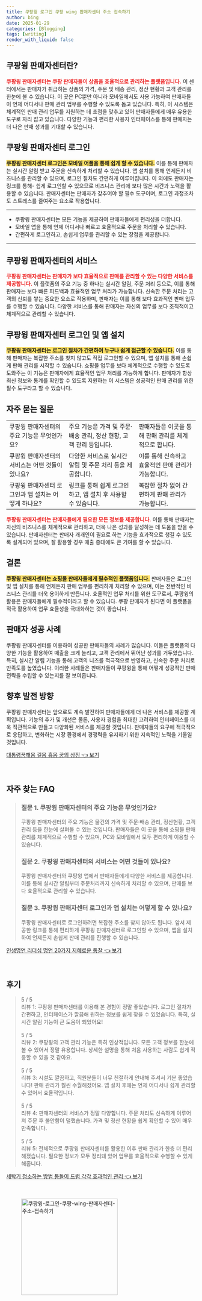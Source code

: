 ```yaml
---
title: 쿠팡윙 로그인 쿠팡 wing 판매자센터 주소 접속하기
author: bing
date: 2025-01-29
categories: [Blogging]
tags: [writing]
render_with_liquid: false
---
```



<h2 id='쿠팡윙_판매자센터란'>쿠팡윙 판매자센터란?</h2>

<p><b><span style="color: #ee2323;">쿠팡윙 판매자센터는 쿠팡 판매자들이 상품을 효율적으로 관리하는 플랫폼입니다.</span></b> 이 센터에서는 판매자가 취급하는 상품의 가격, 주문 및 배송 관리, 정산 현황과 고객 관리를 한눈에 볼 수 있습니다. 이 곳은 PC뿐만 아니라 모바일에서도 사용 가능하여 판매자들이 언제 어디서나 판매 관리 업무를 수행할 수 있도록 돕고 있습니다. 특히, 이 시스템은 체계적인 판매 관리 업무를 지원하는 데 초점을 맞추고 있어 판매자들에게 매우 유용한 도구로 자리 잡고 있습니다. 다양한 기능과 편리한 사용자 인터페이스를 통해 판매자는 더 나은 판매 성과를 기대할 수 있습니다.</p>

<h2 id='판매자센터_로그인'>쿠팡윙 판매자센터 로그인</h2>

<p><b><span style="background-color: #ffe066;">쿠팡윙 판매자센터 로그인은 모바일 어플을 통해 쉽게 할 수 있습니다.</span></b> 이를 통해 판매자는 실시간 알림 받고 주문을 신속하게 처리할 수 있습니다. 앱 설치를 통해 언제든지 비즈니스를 관리할 수 있으며, 로그인 절차도 간편하게 이루어집니다. 이 외에도 판매자는 링크를 통해- 쉽게 로그인할 수 있으므로 비즈니스 관리에 보다 많은 시간과 노력을 활용할 수 있습니다. 판매자센터는 판매자가 갖추어야 할 필수 도구이며, 로그인 과정조차도 스트레스를 줄여주는 요소로 작용합니다.</p>

<hr />

<ul>
    <li>쿠팡윙 판매자센터는 모든 기능을 제공하여 판매자들에게 편리성을 더합니다.</li>
    <li>모바일 앱을 통해 언제 어디서나 빠르고 효율적으로 주문을 처리할 수 있습니다.</li>
    <li>간편하게 로그인하고, 손쉽게 업무를 관리할 수 있는 장점을 제공합니다.</li>
</ul>

<hr />

<h2 id='쿠팡윙_판매자센터의_서비스'>쿠팡윙 판매자센터의 서비스</h2>

<p><b><span style="color: #ee2323;">쿠팡윙 판매자센터는 판매자가 보다 효율적으로 판매를 관리할 수 있는 다양한 서비스를 제공합니다.</span></b> 이 플랫폼의 주요 기능 중 하나는 실시간 알림, 주문 처리 등으로, 이를 통해 판매자는 보다 빠른 피드백과 효율적인 업무 처리가 가능합니다. 신속한 주문 처리는 고객의 신뢰를 쌓는 중요한 요소로 작용하며, 판매자는 이를 통해 보다 효과적인 판매 업무를 수행할 수 있습니다. 다양한 서비스를 통해 판매자는 자신의 업무를 보다 조직적이고 체계적으로 관리할 수 있습니다.</p>

<h2 id='로그인_및_앱_설치'>쿠팡윙 판매자센터 로그인 및 앱 설치</h2>

<p><b><span style="background-color: #ffe066;">쿠팡윙 판매자센터는 로그인 절차가 간편하여 누구나 쉽게 접근할 수 있습니다.</span></b> 이를 통해 판매자는 복잡한 주소를 찾지 않고도 직접 로그인할 수 있으며, 앱 설치를 통해 손쉽게 판매 관리를 시작할 수 있습니다. 쇼핑몰 업무를 보다 체계적으로 수행할 수 있도록 도와주는 이 기능은 판매자에게 효율적인 업무 처리를 가능하게 합니다. 판매자가 항상 최신 정보와 통계를 확인할 수 있도록 지원하는 이 시스템은 성공적인 판매 관리를 위한 필수 도구라고 할 수 있습니다.</p>

<h2 id='자주_묻는_질문'>자주 묻는 질문</h2>

<table>
    <tr>
        <td>쿠팡윙 판매자센터의 주요 기능은 무엇인가요?</td>
        <td>주요 기능은 가격 및 주문·배송 관리, 정산 현황, 고객 관리 등입니다.</td>
        <td>판매자들은 이곳을 통해 판매 관리를 체계적으로 합니다.</td>
    </tr>
    <tr>
        <td>쿠팡윙 판매자센터의 서비스는 어떤 것들이 있나요?</td>
        <td>다양한 서비스로 실시간 알림 및 주문 처리 등을 제공합니다.</td>
        <td>이를 통해 신속하고 효율적인 판매 관리가 가능합니다.</td>
    </tr>
    <tr>
        <td>쿠팡윙 판매자센터 로그인과 앱 설치는 어떻게 하나요?</td>
        <td>링크를 통해 쉽게 로그인하고, 앱 설치 후 사용할 수 있습니다.</td>
        <td>복잡한 절차 없이 간편하게 판매 관리가 가능합니다.</td>
    </tr>
</table>

<p><b><span style="color: #ee2323;">쿠팡윙 판매자센터는 판매자들에게 필요한 모든 정보를 제공합니다.</span></b> 이를 통해 판매자는 자신의 비즈니스를 체계적으로 관리하고, 더욱 나은 성과를 달성하는 데 도움을 받을 수 있습니다. 판매자센터는 판매자 개개인이 필요로 하는 기능을 효과적으로 챙길 수 있도록 설계되어 있으며, 잘 활용할 경우 매출 증대에도 큰 기여를 할 수 있습니다.</p>

<h2 id='결론'>결론</h2>

<p><b><span style="background-color: #ffe066;">쿠팡윙 판매자센터는 쇼핑몰 판매자들에게 필수적인 플랫폼입니다.</span></b> 판매자들은 로그인 및 앱 설치를 통해 언제든지 판매 업무를 편리하게 처리할 수 있으며, 이는 전반적인 비즈니스 관리를 더욱 용이하게 만듭니다. 효율적인 업무 처리를 위한 도구로서, 쿠팡윙의 활용은 판매자들에게 필수적이라고 할 수 있습니다. 쿠팡 판매자가 된다면 이 플랫폼을 적극 활용하여 업무 효율성을 극대화하는 것이 좋습니다.</p>

<h2 id='판매자_성공_사례'>판매자 성공 사례</h2>

<p>쿠팡윙 판매자센터를 이용하여 성공한 판매자들의 사례가 많습니다. 이들은 플랫폼의 다양한 기능을 활용하여 매출을 크게 늘리고, 고객 관리에서 뛰어난 성과를 거두었습니다. 특히, 실시간 알림 기능을 통해 고객의 니즈를 적극적으로 반영하고, 신속한 주문 처리로 만족도를 높였습니다. 이러한 사례들은 판매자들이 쿠팡윙을 통해 어떻게 성공적인 판매 전략을 수립할 수 있는지를 잘 보여줍니다.</p>

<h2 id='향후_발전'>향후 발전 방향</h2>

<p>쿠팡윙 판매자센터는 앞으로도 계속 발전하여 판매자들에게 더 나은 서비스를 제공할 계획입니다. 기능의 추가 및 개선은 물론, 사용자 경험을 최대한 고려하여 인터페이스를 더욱 직관적으로 만들고 다양화된 서비스를 제공할 것입니다. 판매자들의 요구에 적극적으로 응답하고, 변화하는 시장 환경에서 경쟁력을 유지하기 위한 지속적인 노력을 기울일 것입니다.</p>


<p><a class="click-button" title="대통령꿈해몽 길몽 흉몽 꿈의 상징" href="https://24nara.github.io/posts/%EB%8C%80%ED%86%B5%EB%A0%B9%EA%BF%88%ED%95%B4%EB%AA%BD-%EA%B8%B8%EB%AA%BD-%ED%9D%89%EB%AA%BD-%EA%BF%88%EC%9D%98-%EC%83%81%EC%A7%95/" rel="dofollow">대통령꿈해몽 길몽 흉몽 꿈의 상징 👈 보기</a></p><br>
<h2 id='자주_찾는_FAQ'>자주 찾는 FAQ</h2>
<div itemscope="" itemtype="https://schema.org/FAQPage"> 
<blockquote> 
<div itemscope="" itemprop="mainEntity" itemtype="https://schema.org/Question"> 
<h3 itemprop="name">질문 1. 쿠팡윙 판매자센터의 주요 기능은 무엇인가요?</h3> 
<div itemscope="" itemprop="acceptedAnswer" itemtype="https://schema.org/Answer"> 
<span itemprop="text"> 
<p>쿠팡윙 판매자센터의 주요 기능은 물건의 가격 및 주문·배송 관리, 정산현황, 고객관리 등을 한눈에 살펴볼 수 있는 것입니다. 판매자들은 이 곳을 통해 쇼핑몰 판매 관리를 체계적으로 수행할 수 있으며, PC와 모바일에서 모두 편리하게 이용할 수 있습니다.</p> 
</span> 
</div> 
</div> 

<div itemscope="" itemprop="mainEntity" itemtype="https://schema.org/Question"> 
<h3 itemprop="name">질문 2. 쿠팡윙 판매자센터의 서비스는 어떤 것들이 있나요?</h3> 
<div itemscope="" itemprop="acceptedAnswer" itemtype="https://schema.org/Answer"> 
<span itemprop="text"> 
<p>쿠팡윙 판매자센터와 쿠팡윙 앱에서 판매자들에게 다양한 서비스를 제공합니다. 이를 통해 실시간 알림부터 주문처리까지 신속하게 처리할 수 있으며, 판매를 보다 효율적으로 관리할 수 있습니다.</p> 
</span> 
</div> 
</div> 

<div itemscope="" itemprop="mainEntity" itemtype="https://schema.org/Question"> 
<h3 itemprop="name">질문 3. 쿠팡윙 판매자센터 로그인과 앱 설치는 어떻게 할 수 있나요?</h3> 
<div itemscope="" itemprop="acceptedAnswer" itemtype="https://schema.org/Answer"> 
<span itemprop="text"> 
<p>쿠팡윙 판매자센터로 로그인하려면 복잡한 주소를 찾지 않아도 됩니다. 앞서 제공한 링크를 통해 편리하게 쿠팡윙 판매자센터로 로그인할 수 있으며, 앱을 설치하여 언제든지 손쉽게 판매 관리를 진행할 수 있습니다.</p> 
</span> 
</div> 
</div> 
</blockquote> 
</div>
<p><a class="click-button" title="인생명언 리더십 명언 20가지 지혜로운 통찰" href="https://24nara.github.io/posts/%EC%9D%B8%EC%83%9D%EB%AA%85%EC%96%B8-%EB%A6%AC%EB%8D%94%EC%8B%AD-%EB%AA%85%EC%96%B8-20%EA%B0%80%EC%A7%80-%EC%A7%80%ED%98%9C%EB%A1%9C%EC%9A%B4-%ED%86%B5%EC%B0%B0/" rel="dofollow">인생명언 리더십 명언 20가지 지혜로운 통찰 👈 보기</a></p><br>
<h2 id='후기'>후기</h2>
<div itemscope itemtype="https://schema.org/Product">
  <blockquote>
  <div itemprop="review" itemscope itemtype="https://schema.org/Review">
      <div itemprop="reviewRating" itemscope itemtype="https://schema.org/Rating"> <span itemprop="ratingValue">5</span> / <span itemprop="bestRating">5</span> </div>
      <span itemprop="reviewBody">리뷰 1: 쿠팡윙 판매자센터를 이용해 본 경험이 정말 좋았습니다. 로그인 절차가 간편하고, 인터페이스가 깔끔해 원하는 정보를 쉽게 찾을 수 있었습니다. 특히, 실시간 알림 기능이 큰 도움이 되었어요!</span>
  </div>
  <br>
  <div itemprop="review" itemscope itemtype="https://schema.org/Review">
      <div itemprop="reviewRating" itemscope itemtype="https://schema.org/Rating"> <span itemprop="ratingValue">5</span> / <span itemprop="bestRating">5</span> </div>
      <span itemprop="reviewBody">리뷰 2: 쿠팡윙의 고객 관리 기능은 특히 인상적입니다. 모든 고객 정보를 한눈에 볼 수 있어서 정말 유용합니다. 상세한 설명을 통해 처음 사용하는 사람도 쉽게 적응할 수 있을 것 같아요.</span>
  </div>
  <br>
  <div itemprop="review" itemscope itemtype="https://schema.org/Review">
      <div itemprop="reviewRating" itemscope itemtype="https://schema.org/Rating"> <span itemprop="ratingValue">5</span> / <span itemprop="bestRating">5</span> </div>
      <span itemprop="reviewBody">리뷰 3: 시설도 깔끔하고, 직원분들이 너무 친절하게 안내해 주셔서 기분 좋았습니다! 판매 관리가 훨씬 수월해졌어요. 앱 설치 후에는 언제 어디서나 쉽게 관리할 수 있어서 효율적입니다.</span>
  </div>
  <br>
  <div itemprop="review" itemscope itemtype="https://schema.org/Review">
      <div itemprop="reviewRating" itemscope itemtype="https://schema.org/Rating"> <span itemprop="ratingValue">5</span> / <span itemprop="bestRating">5</span> </div>
      <span itemprop="reviewBody">리뷰 4: 판매자센터의 서비스가 정말 다양합니다. 주문 처리도 신속하게 이루어져 주문 후 불안함이 덜했습니다. 가격 및 정산 현황을 쉽게 확인할 수 있어 매우 만족합니다.</span>
  </div>
  <br>
  <div itemprop="review" itemscope itemtype="https://schema.org/Review">
      <div itemprop="reviewRating" itemscope itemtype="https://schema.org/Rating"> <span itemprop="ratingValue">5</span> / <span itemprop="bestRating">5</span> </div>
      <span itemprop="reviewBody">리뷰 5: 전체적으로 쿠팡윙 판매자센터를 활용한 이후 판매 관리가 한층 더 편리해졌습니다. 필요한 정보가 모두 정리돼 있어 업무를 효율적으로 수행할 수 있게 해줍니다.</span>
  </div>
  </blockquote>
</div>
<p><a class="click-button" title="세탁기 청소하는 방법 통돌이 드럼 각각 효과적인 관리" href="https://24nara.github.io/posts/%EC%84%B8%ED%83%81%EA%B8%B0-%EC%B2%AD%EC%86%8C%ED%95%98%EB%8A%94-%EB%B0%A9%EB%B2%95-%ED%86%B5%EB%8F%8C%EC%9D%B4-%EB%93%9C%EB%9F%BC-%EA%B0%81%EA%B0%81-%ED%9A%A8%EA%B3%BC%EC%A0%81%EC%9D%B8-%EA%B4%80%EB%A6%AC/" rel="dofollow">세탁기 청소하는 방법 통돌이 드럼 각각 효과적인 관리 👈 보기</a></p><br>
<figure class="image"><img src="https://24nara.github.io/assets/img/thumbnail/쿠팡윙-로그인-쿠팡-wing-판매자센터-주소-접속하기.webp" alt="쿠팡윙-로그인-쿠팡-wing-판매자센터-주소-접속하기" width="256" height="256"></figure>